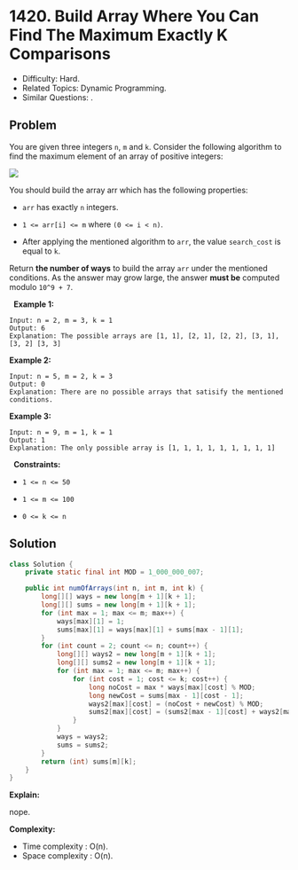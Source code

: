 # 1420. Build Array Where You Can Find The Maximum Exactly K Comparisons

- Difficulty: Hard.
- Related Topics: Dynamic Programming.
- Similar Questions: .

## Problem

You are given three integers ```n```, ```m``` and ```k```. Consider the following algorithm to find the maximum element of an array of positive integers:

![](https://assets.leetcode.com/uploads/2020/04/02/e.png)

You should build the array arr which has the following properties:


	
- ```arr``` has exactly ```n``` integers.
	
- ```1 <= arr[i] <= m``` where ```(0 <= i < n)```.
	
- After applying the mentioned algorithm to ```arr```, the value ```search_cost``` is equal to ```k```.


Return **the number of ways** to build the array ```arr``` under the mentioned conditions. As the answer may grow large, the answer **must be** computed modulo ```10^9 + 7```.

 
**Example 1:**

```
Input: n = 2, m = 3, k = 1
Output: 6
Explanation: The possible arrays are [1, 1], [2, 1], [2, 2], [3, 1], [3, 2] [3, 3]
```

**Example 2:**

```
Input: n = 5, m = 2, k = 3
Output: 0
Explanation: There are no possible arrays that satisify the mentioned conditions.
```

**Example 3:**

```
Input: n = 9, m = 1, k = 1
Output: 1
Explanation: The only possible array is [1, 1, 1, 1, 1, 1, 1, 1, 1]
```

 
**Constraints:**


	
- ```1 <= n <= 50```
	
- ```1 <= m <= 100```
	
- ```0 <= k <= n```



## Solution

```java
class Solution {
    private static final int MOD = 1_000_000_007;

    public int numOfArrays(int n, int m, int k) {
        long[][] ways = new long[m + 1][k + 1];
        long[][] sums = new long[m + 1][k + 1];
        for (int max = 1; max <= m; max++) {
            ways[max][1] = 1;
            sums[max][1] = ways[max][1] + sums[max - 1][1];
        }
        for (int count = 2; count <= n; count++) {
            long[][] ways2 = new long[m + 1][k + 1];
            long[][] sums2 = new long[m + 1][k + 1];
            for (int max = 1; max <= m; max++) {
                for (int cost = 1; cost <= k; cost++) {
                    long noCost = max * ways[max][cost] % MOD;
                    long newCost = sums[max - 1][cost - 1];
                    ways2[max][cost] = (noCost + newCost) % MOD;
                    sums2[max][cost] = (sums2[max - 1][cost] + ways2[max][cost]) % MOD;
                }
            }
            ways = ways2;
            sums = sums2;
        }
        return (int) sums[m][k];
    }
}
```

**Explain:**

nope.

**Complexity:**

* Time complexity : O(n).
* Space complexity : O(n).
